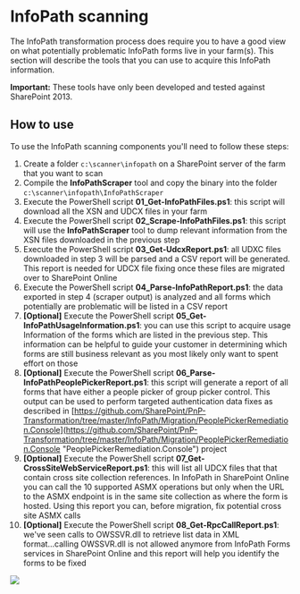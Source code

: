 # InfoPath scanning #
The InfoPath transformation process does require you to have a good view on what potentially problematic InfoPath forms live in your farm(s). This section will describe the tools that you can use to acquire this InfoPath information. 

**Important:**
These tools have only been developed and tested against SharePoint 2013.

## How to use
To use the InfoPath scanning components you'll need to follow these steps:

1. Create a folder `c:\scanner\infopath` on a SharePoint server of the farm that you want to scan
2. Compile the **InfoPathScraper** tool and copy the binary into the folder `c:\scanner\infopath\InfoPathScraper`
3. Execute the PowerShell script **01_Get-InfoPathFiles.ps1**: this script will download all the XSN and UDCX files in your farm
4. Execute the PowerShell script **02_Scrape-InfoPathFiles.ps1**: this script will use the **InfoPathScraper** tool to dump relevant information from the XSN files downloaded in the previous step
5. Execute the PowerShell script **03_Get-UdcxReport.ps1**: all UDXC files downloaded in step 3 will be parsed and a CSV report will be generated. This report is needed for UDCX file fixing once these files are migrated over to SharePoint Online
6. Execute the PowerShell script **04_Parse-InfoPathReport.ps1**: the data exported in step 4 (scraper output) is analyzed and all forms which potentially are problematic will be listed in a CSV report
7. **[Optional]** Execute the PowerShell script **05_Get-InfoPathUsageInformation.ps1**: you can use this script to acquire usage Information of the forms which are listed in the previous step. This information can be helpful to guide your customer in determining which forms are still business relevant as you most likely only want to spent effort on those
8. **[Optional]** Execute the PowerShell script **06_Parse-InfoPathPeoplePickerReport.ps1**: this script will generate a report of all forms that have either a people picker of group picker control. This output can be used to perform targeted authentication data fixes as described in [https://github.com/SharePoint/PnP-Transformation/tree/master/InfoPath/Migration/PeoplePickerRemediation.Console](https://github.com/SharePoint/PnP-Transformation/tree/master/InfoPath/Migration/PeoplePickerRemediation.Console "PeoplePickerRemediation.Console") project
9. **[Optional]** Execute the PowerShell script **07_Get-CrossSiteWebServiceReport.ps1**: this will list all UDCX files that that contain cross site collection references. In InfoPath in SharePoint Online you can call the 10 supported ASMX operations but only when the URL to the ASMX endpoint is in the same site collection as where the form is hosted. Using this report you can, before migration, fix potential cross site ASMX calls
10. **[Optional]** Execute the PowerShell script **08_Get-RpcCallReport.ps1**: we've seen calls to OWSSVR.dll to retrieve list data in XML format...calling OWSSVR.dll is not allowed anymore from InfoPath Forms services in SharePoint Online and this report will help you identify the forms to be fixed

<img src="https://telemetry.sharepointpnp.com/pnp-transformation/infopath/scanning" /> 
